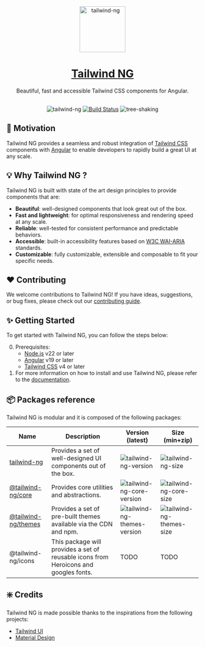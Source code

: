 <div align="center">
  <a href="https://tailwind-ng.com/">
    <img src="https://ngxtw-assets.pages.dev/ngxtw-logo-doc.png" alt="tailwind-ng" height="120" />
    <h1>Tailwind NG</h1>
  </a>
</div>

<div align="center">
Beautiful, fast and accessible Tailwind CSS components for Angular.
<br/>
<br/>

![tailwind-ng](https://badgen.net/bundlephobia/minzip/tailwind-ng)
[![Build Status](https://dev.azure.com/artandev/Labs/_apis/build/status%2Ftailwind-ng?branchName=next)](https://dev.azure.com/artandev/Labs/_build/latest?definitionId=2&branchName=main)
![tree-shaking](https://badgen.net/bundlephobia/tree-shaking/tailwind-ng)

</div>

## :rocket: Motivation

Tailwind NG provides a seamless and robust integration of [Tailwind CSS](https://tailwindcss.com/) components with [Angular](https://angular.dev) to enable developers to rapidly build a great UI at any scale.

## :bulb: Why Tailwind NG ?

Tailwind NG is built with state of the art design principles to provide components that are:

- **Beautiful**: well-designed components that look great out of the box.
- **Fast and lightweight**: for optimal responsiveness and rendering speed at any scale.
- **Reliable**: well-tested for consistent performance and predictable behaviors.
- **Accessible**: built-in accessibility features based on [W3C WAI-ARIA](https://www.w3.org/TR/wai-aria/) standards.
- **Customizable**: fully customizable, extensible and composable to fit your specific needs.

## :heart: Contributing

We welcome contributions to Tailwind NG! If you have ideas, suggestions, or bug fixes, please check out our [contributing guide]().

## :sparkles: Getting Started

To get started with Tailwind NG, you can follow the steps below:

0. Prerequisites:
   - [Node.js](https://nodejs.org/en/) v22 or later
   - [Angular](https://angular.io) v19 or later
   - [Tailwind CSS](https://tailwindcss.com/docs/installation) v4 or later
1. For more information on how to install and use Tailwind NG, please refer to the [documentation](https://tailwind-ng.com/docs/getting-started).

## :package: Packages reference

Tailwind NG is modular and it is composed of the following packages:

| Name                                          | Description                                                                          | Version (latest)                                          | Size (min+zip)                                        |
| --------------------------------------------- | ------------------------------------------------------------------------------------ | --------------------------------------------------------- | ----------------------------------------------------- |
| [tailwind-ng][tailwind-ng-npm]                | Provides a set of well-designed UI components out of the box.                        | ![tailwind-ng-version][tailwind-ng-version]               | ![tailwind-ng-size][tailwind-ng-minzip]               |
| [@tailwind-ng/core][tailwind-ng-core-npm]     | Provides core utilities and abstractions.                                            | ![tailwind-ng-core-version][tailwind-ng-core-version]     | ![tailwind-ng-core-size][tailwind-ng-core-minzip]     |
| [@tailwind-ng/themes][tailwind-ng-themes-npm] | Provides a set of pre-built themes available via the CDN and npm.                    | ![tailwind-ng-themes-version][tailwind-ng-themes-version] | ![tailwind-ng-themes-size][tailwind-ng-themes-minzip] |
| @tailwind-ng/icons                            | This package will provides a set of reusable icons from Heroicons and googles fonts. | TODO                                                      | TODO                                                  |

## :sparkle: Credits

Tailwind NG is made possible thanks to the inspirations from the following projects:

- [Tailwind UI](https://tailwindui.com/)
- [Material Design](https://m3.material.io/)

[tailwind-ng-version]: https://badgen.net/npm/v/tailwind-ng
[tailwind-ng-npm]: https://www.npmjs.com/package/tailwind-ng
[tailwind-ng-minzip]: https://badgen.net/bundlephobia/minzip/tailwind-ng
[tailwind-ng-core-npm]: https://www.npmjs.com/package/@tailwind-ng/core
[tailwind-ng-core-version]: https://badgen.net/npm/v/@tailwind-ng/core
[tailwind-ng-core-minzip]: https://badgen.net/bundlephobia/minzip/@tailwind-ng/core@latest
[tailwind-ng-themes-npm]: https://www.npmjs.com/package/@tailwind-ng/themes
[tailwind-ng-themes-version]: https://badgen.net/npm/v/@tailwind-ng/themes
[tailwind-ng-themes-minzip]: https://badgen.net/bundlephobia/minzip/@tailwind-ng/themes@latest

